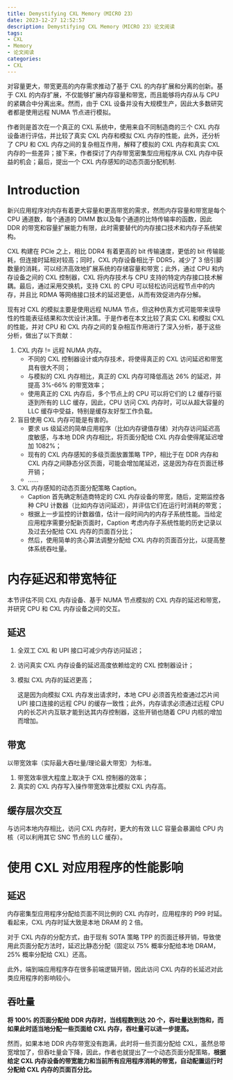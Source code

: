 ```yaml
---
title: Demystifying CXL Memory（MICRO 23）
date: 2023-12-27 12:52:57
description: Demystifying CXL Memory（MICRO 23）论文阅读
tags:
- CXL
- Memory
- 论文阅读
categories:
- CXL
---
```


对容量更大，带宽更高的内存需求推动了基于 CXL 的内存扩展和分离的创新。基于 CXL 的内存扩展，不仅能够扩展内存容量和带宽，而且能够将内存从与 CPU 的紧耦合中分离出来。然而，由于 CXL 设备并没有大规模生产，因此大多数研究者都是使用远程 NUMA 节点进行模拟。

作者则是首次在一个真正的 CXL 系统中，使用来自不同制造商的三个 CXL 内存设备进行评估，并比较了真实 CXL 内存和模拟 CXL 内存的性能，此外，还分析了 CPU 和 CXL 内存之间的复杂相互作用，解释了模拟的 CXL 内存和真实 CXL 内存的一些差异；接下来，作者探讨了内存带宽密集型应用程序从 CXL 内存中获益的机会；最后，提出一个 CXL 内存感知的动态页面分配机制.

# Introduction

新兴应用程序对内存有着更大容量和更高带宽的需求，然而内存容量和带宽是每个 CPU 通道数，每个通道的 DIMM 数以及每个通道的比特传输率的函数，因此 DDR 的带宽和容量扩展能力有限，此时需要替代的内存接口技术和内存子系统架构。

CXL 构建在 PCIe 之上，相比 DDR4 有着更高的 bit 传输速度，更低的 bit 传输能耗，但连接时延相对较高；同时，CXL 内存设备相比于 DDR5，减少了 3 倍引脚数量的消耗，可以经济高效地扩展系统的存储容量和带宽；此外，通过 CPU 和内存设备之间的 CXL 控制器，CXL 将内存技术与 CPU 支持的特定内存接口技术解耦。最后，通过采用交换机，支持 CXL 的 CPU 可以轻松访问远程节点中的内存，并且比 RDMA 等网络接口技术的延迟更低，从而有效促进内存分解。

现有对 CXL 的模拟主要是使用远程 NUMA 节点，但这种仿真方式可能带来误导性的性能表征结果和次优设计决策。于是作者在本文比较了真实 CXL 和模拟 CXL 的性能，并对 CPU 和 CXL 内存之间的复杂相互作用进行了深入分析，基于这些分析，做出了以下贡献：

1. CXL 内存 != 远程 NUMA 内存。
    - 不同的 CXL 控制器设计或内存技术，将使得真正的 CXL 访问延迟和带宽具有很大不同；
    - 与模拟的 CXL 内存相比，真正的 CXL 内存可降低高达 26% 的延迟，并提高 3%-66% 的带宽效率；
    - 使用真正的 CXL 内存后，多个节点上的 CPU 可以将它们的 L2 缓存行驱逐到所有的 LLC 缓存，因此，CPU 访问 CXL 内存时，可以从超大容量的 LLC 缓存中受益，特别是缓存友好型工作负载。
2. 盲目使用 CXL 内存可能是有害的。
    - 要求 us 级延迟的简单应用程序（比如内存键值存储）对内存访问延迟高度敏感，与本地 DDR 内存相比，将页面分配给 CXL 内存会使得尾延迟增加 1082%；
    - 现有的 CXL 内存感知的多级页面放置策略 TPP，相比于在 DDR 内存和 CXL 内存之间静态分区页面，可能会增加尾延迟，这是因为存在页面迁移开销；
    - ......
3. CXL 内存感知的动态页面分配策略 Caption。
    - Caption 首先确定制造商特定的 CXL 内存设备的带宽，随后，定期监控各种 CPU 计数器（比如内存访问延迟），并评估它们在运行时消耗的带宽；
    - 根据上一步监控的计数器值，估计一段时间内的内存子系统性能。当给定应用程序需要分配新页面时，Caption 考虑内存子系统性能的历史记录以及过去分配给 CXL 内存的页面百分比；
    - 然后，使用简单的贪心算法调整分配给 CXL 内存的页面百分比，以提高整体系统吞吐量。

# 内存延迟和带宽特征

本节评估不同 CXL 内存设备、基于 NUMA 节点模拟的 CXL 内存的延迟和带宽，并研究 CPU 和 CXL 内存设备之间的交互。

## 延迟

1. 全双工 CXL 和 UPI 接口可减少内存访问延迟；

2. 访问真实 CXL 内存设备的延迟高度依赖给定的 CXL 控制器设计；

3. 模拟 CXL 内存的延迟更高；

    这是因为向模拟 CXL 内存发出请求时，本地 CPU 必须首先检查通过芯片间 UPI 接口连接的远程 CPU 的缓存一致性；此外，内存请求必须通过远程 CPU 内的长芯片内互联才能到达其内存控制器，这些开销也随着 CPU 内核的增加而增加。

## 带宽

以带宽效率（实际最大吞吐量/理论最大带宽）为标准。

1. 带宽效率很大程度上取决于 CXL 控制器的效率；
2. 真实的 CXL 内存写入操作带宽效率比模拟 CXL 内存高。

## 缓存层次交互

与访问本地内存相比，访问 CXL 内存时，更大的有效 LLC 容量会暴漏给 CPU 内核（可以利用其它 SNC 节点的 LLC 缓存）。

# 使用 CXL 对应用程序的性能影响

## 延迟

内存密集型应用程序分配给页面不同比例的 CXL 内存时，应用程序的 P99 时延。看起来，CXL 内存时延大致是本地 DRAM 的 2 倍。

对于 CXL 内存的分配方式，由于现有 SOTA 策略 TPP 的页面迁移开销，导致使用此页面分配方法时，延迟比静态分配（固定以 75% 概率分配给本地 DRAM，25% 概率分配给 CXL）还高。

此外，端到端应用程序存在很多前端逻辑开销，因此访问 CXL 内存的长延迟对此类应用程序的影响较小。  

## 吞吐量

**将 100% 的页面分配给 DDR 内存时，当线程数到达 20 个，吞吐量达到饱和，而如果此时适当地分配一些页面给 CXL 内存，吞吐量可以进一步提高。**

然而，如果本地 DDR 内存带宽没有跑满，此时将一些页面分配给 CXL，虽然总带宽增加了，但吞吐量会下降，因此，作者也就提出了一个动态页面分配策略，**根据给定 CXL 内存设备的带宽能力和当前所有应用程序消耗的带宽，自动配置运行时分配给 CXL 内存的页面百分比。**